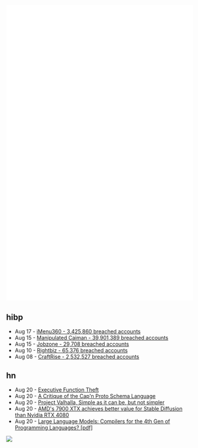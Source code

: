 ![Metrics](https://raw.githubusercontent.com/phixion/phixion/master/metrics.svg)

## hibp

<!--
for https://github.com/phixion/phixion/blob/main/.github/workflows/feeds.yml
-->
<!--START_SECTION:haveibeenpwnd-->
- Aug 17 - [iMenu360 - 3,425,860 breached accounts](https://haveibeenpwned.com/PwnedWebsites#iMenu360)
- Aug 15 - [Manipulated Caiman - 39,901,389 breached accounts](https://haveibeenpwned.com/PwnedWebsites#ManipulatedCaiman)
- Aug 15 - [Jobzone - 29,708 breached accounts](https://haveibeenpwned.com/PwnedWebsites#Jobzone)
- Aug 10 - [Rightbiz - 65,376 breached accounts](https://haveibeenpwned.com/PwnedWebsites#Rightbiz)
- Aug 08 - [CraftRise - 2,532,527 breached accounts](https://haveibeenpwned.com/PwnedWebsites#CraftRise)
<!--END_SECTION:haveibeenpwnd-->

## hn

<!--
for https://github.com/phixion/phixion/blob/main/.github/workflows/feeds.yml
-->
<!--START_SECTION:hn-->
- Aug 20 - [Executive Function Theft](https://hedgehoglibrarian.com/2023/08/14/executive-function-theft/)
- Aug 20 - [A Critique of the Cap'n Proto Schema Language](https://zenhack.net/2019/06/25/a-critique-of-the-capnproto-schema-language.html)
- Aug 20 - [Project Valhalla, Simple as it can be, but not simpler](https://cr.openjdk.org/~jrose/values/larval-values.html)
- Aug 20 - [AMD's 7900 XTX achieves better value for Stable Diffusion than Nvidia RTX 4080](https://wccftech.com/amd-radeon-7900-xtx-offers-higher-generative-ai-performance-per-dollar-than-nvidia-rtx-4080-after-990-speedup/)
- Aug 20 - [Large Language Models: Compilers for the 4th Gen of Programming Languages? [pdf]](https://drops.dagstuhl.de/opus/volltexte/2023/18524/pdf/OASIcs-SLATE-2023-10.pdf)
<!--END_SECTION:hn-->

<!--
for https://yhype.me
-->
![](https://hit.yhype.me/github/profile?user_id=13013670)
